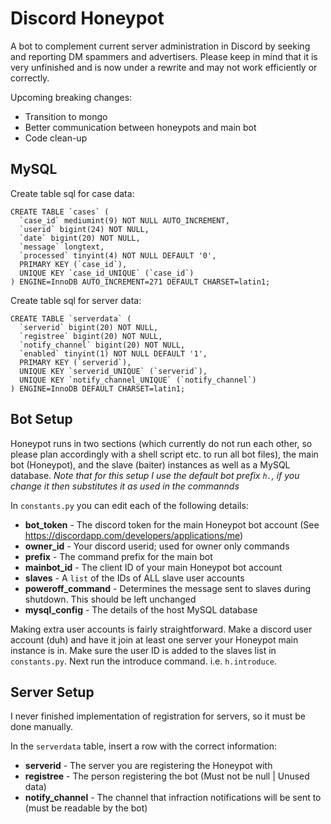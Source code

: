 # Discord Honeypot
A bot to complement current server administration in Discord by seeking and reporting DM spammers and advertisers.
Please keep in mind that it is very unfinished and is now under a rewrite and may not work efficiently or correctly.

Upcoming breaking changes:
* Transition to mongo
* Better communication between honeypots and main bot
* Code clean-up

## MySQL
Create table sql for case data:

    CREATE TABLE `cases` (
      `case_id` mediumint(9) NOT NULL AUTO_INCREMENT,
      `userid` bigint(24) NOT NULL,
      `date` bigint(20) NOT NULL,
      `message` longtext,
      `processed` tinyint(4) NOT NULL DEFAULT '0',
      PRIMARY KEY (`case_id`),
      UNIQUE KEY `case_id_UNIQUE` (`case_id`)
    ) ENGINE=InnoDB AUTO_INCREMENT=271 DEFAULT CHARSET=latin1;
    
Create table sql for server data:

    CREATE TABLE `serverdata` (
      `serverid` bigint(20) NOT NULL,
      `registree` bigint(20) NOT NULL,
      `notify_channel` bigint(20) NOT NULL,
      `enabled` tinyint(1) NOT NULL DEFAULT '1',
      PRIMARY KEY (`serverid`),
      UNIQUE KEY `serverid_UNIQUE` (`serverid`),
      UNIQUE KEY `notify_channel_UNIQUE` (`notify_channel`)
    ) ENGINE=InnoDB DEFAULT CHARSET=latin1;

## Bot Setup
Honeypot runs in two sections (which currently do not run each other, so please plan accordingly with a shell script etc. to run all bot files), the main bot (Honeypot), and the slave (baiter) instances as well as a MySQL database. _Note that for this setup I use the default bot prefix `h.`, if you change it then substitutes it as used in the commannds_

In `constants.py` you can edit each of the following details:
* __bot\_token__ - The discord token for the main Honeypot bot account (See https://discordapp.com/developers/applications/me)
* __owner\_id__ - Your discord userid; used for owner only commands
* __prefix__ - The command prefix for the main bot
* __mainbot\_id__ - The client ID of your main Honeypot bot account
* __slaves__ - A `list` of the IDs of ALL slave user accounts
* __poweroff\_command__ - Determines the message sent to slaves during shutdown. This should be left unchanged
* __mysql\_config__ - The details of the host MySQL database

Making extra user accounts is fairly straightforward. Make a discord user account (duh) and have it join at least one server your Honeypot main instance is in. Make sure the user ID is added to the slaves list in `constants.py`. Next run the introduce command. i.e. `h.introduce`.

## Server Setup
I never finished implementation of registration for servers, so it must be done manually.

In the `serverdata` table, insert a row with the correct information:
* __serverid__ - The server you are registering the Honeypot with
* __registree__ - The person registering the bot (Must not be null | Unused data)
* __notify\_channel__ - The channel that infraction notifications will be sent to (must be readable by the bot)
